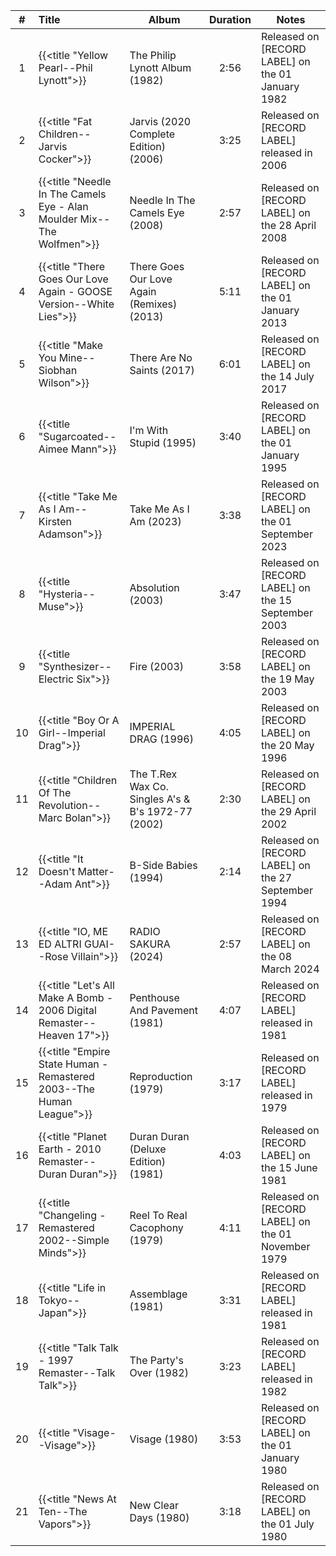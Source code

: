 | #  | Title                                                                  | Album                                              | Duration | Notes                                               |
|:--:|:-----------------------------------------------------------------------|----------------------------------------------------|:--------:|-----------------------------------------------------|
| 1  | {{<title "Yellow Pearl--Phil Lynott">}}                                | The Philip Lynott Album (1982)                     |   2:56   | Released on [RECORD LABEL] on the 01 January 1982   |
| 2  | {{<title "Fat Children--Jarvis Cocker">}}                              | Jarvis (2020 Complete Edition) (2006)              |   3:25   | Released on [RECORD LABEL] released in 2006         |
| 3  | {{<title "Needle In The Camels Eye - Alan Moulder Mix--The Wolfmen">}} | Needle In The Camels Eye (2008)                    |   2:57   | Released on [RECORD LABEL] on the 28 April 2008     |
| 4  | {{<title "There Goes Our Love Again - GOOSE Version--White Lies">}}    | There Goes Our Love Again (Remixes) (2013)         |   5:11   | Released on [RECORD LABEL] on the 01 January 2013   |
| 5  | {{<title "Make You Mine--Siobhan Wilson">}}                            | There Are No Saints (2017)                         |   6:01   | Released on [RECORD LABEL] on the 14 July 2017      |
| 6  | {{<title "Sugarcoated--Aimee Mann">}}                                  | I'm With Stupid (1995)                             |   3:40   | Released on [RECORD LABEL] on the 01 January 1995   |
| 7  | {{<title "Take Me As I Am--Kirsten Adamson">}}                         | Take Me As I Am (2023)                             |   3:38   | Released on [RECORD LABEL] on the 01 September 2023 |
| 8  | {{<title "Hysteria--Muse">}}                                           | Absolution (2003)                                  |   3:47   | Released on [RECORD LABEL] on the 15 September 2003 |
| 9  | {{<title "Synthesizer--Electric Six">}}                                | Fire (2003)                                        |   3:58   | Released on [RECORD LABEL] on the 19 May 2003       |
| 10 | {{<title "Boy Or A Girl--Imperial Drag">}}                             | IMPERIAL DRAG (1996)                               |   4:05   | Released on [RECORD LABEL] on the 20 May 1996       |
| 11 | {{<title "Children Of The Revolution--Marc Bolan">}}                   | The T.Rex Wax Co. Singles A's & B's 1972-77 (2002) |   2:30   | Released on [RECORD LABEL] on the 29 April 2002     |
| 12 | {{<title "It Doesn't Matter--Adam Ant">}}                              | B-Side Babies (1994)                               |   2:14   | Released on [RECORD LABEL] on the 27 September 1994 |
| 13 | {{<title "IO, ME ED ALTRI GUAI--Rose Villain">}}                       | RADIO SAKURA (2024)                                |   2:57   | Released on [RECORD LABEL] on the 08 March 2024     |
| 14 | {{<title "Let's All Make A Bomb - 2006 Digital Remaster--Heaven 17">}} | Penthouse And Pavement (1981)                      |   4:07   | Released on [RECORD LABEL] released in 1981         |
| 15 | {{<title "Empire State Human - Remastered 2003--The Human League">}}   | Reproduction (1979)                                |   3:17   | Released on [RECORD LABEL] released in 1979         |
| 16 | {{<title "Planet Earth - 2010 Remaster--Duran Duran">}}                | Duran Duran (Deluxe Edition) (1981)                |   4:03   | Released on [RECORD LABEL] on the 15 June 1981      |
| 17 | {{<title "Changeling - Remastered 2002--Simple Minds">}}               | Reel To Real Cacophony (1979)                      |   4:11   | Released on [RECORD LABEL] on the 01 November 1979  |
| 18 | {{<title "Life in Tokyo--Japan">}}                                     | Assemblage (1981)                                  |   3:31   | Released on [RECORD LABEL] released in 1981         |
| 19 | {{<title "Talk Talk - 1997 Remaster--Talk Talk">}}                     | The Party's Over (1982)                            |   3:23   | Released on [RECORD LABEL] released in 1982         |
| 20 | {{<title "Visage--Visage">}}                                           | Visage (1980)                                      |   3:53   | Released on [RECORD LABEL] on the 01 January 1980   |
| 21 | {{<title "News At Ten--The Vapors">}}                                  | New Clear Days (1980)                              |   3:18   | Released on [RECORD LABEL] on the 01 July 1980      |
